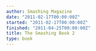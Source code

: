 ```yaml
---
author: Smashing Magazine
date: "2011-02-17T00:00:00Z"
started: "2011-02-17T00:00:00Z"
finished: "2011-04-25T00:00:00Z"
title: The Smashing Book 2
type: book
---
```

